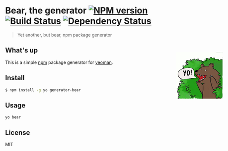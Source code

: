 # Bear, the generator [![NPM version][npm-image]][npm-url] [![Build Status][travis-image]][travis-url] [![Dependency Status][daviddm-image]][daviddm-url]

> Yet another, but bear, npm package generator

## What's up

This is a simple [npm](http://npmjs.org) package generator for [yeoman](http://yeoman.io).

<a style="position: absolute; top: 241px; right: 32px; width: 150px;" href="http://www.sebastienmillon.com/I-Love-You-Bear"><img src="/assets/bear.png" alt="Bear Logo" title="Bear" align="right"/></a>

## Install

```sh
$ npm install -g yo generator-bear
```

## Usage

```shell
yo bear
```

## License

MIT

[npm-image]: https://badge.fury.io/js/generator-bear.svg
[npm-url]: https://npmjs.org/package/generator-bear
[travis-image]: https://travis-ci.org/gobwas/generator-bear.svg?branch=master
[travis-url]: https://travis-ci.org/gobwas/generator-bear
[daviddm-image]: https://david-dm.org/gobwas/generator-bear.svg?theme=shields.io
[daviddm-url]: https://david-dm.org/gobwas/generator-bear